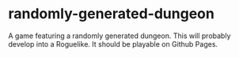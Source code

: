 # randomly-generated-dungeon
A game featuring a randomly generated dungeon.
This will probably develop into a Roguelike. It should be playable on Github Pages.
